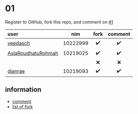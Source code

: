 # 01
Register to GitHub, fork this repo, and comment on [#1](https://github.com/dudung/fi4002-01-2022-1/issues/1)


user | nim | fork | comment
:- | :-: | :-: | :-:
[veedasch](https://github.com/veedasch/fi4002-01-2022-1) | 10222999  | :heavy_check_mark: | :heavy_check_mark:
[AslaRoudhatuRohmah](https://github.com/AslaRoudhatuRohmah/fi4002-01-2022-1)| 10219025  | :heavy_check_mark: | :heavy_check_mark:
&nbsp; | &nbsp;  | :x: | :x:
[dianrae](https://github.com/dianrae/fi4002-01-2022-1) | 10219093  | :heavy_check_mark: | :heavy_check_mark:


## information
+ [comment](https://github.com/dudung/fi4002-01-2022-1/issues/1)
+ [list of fork](https://github.com/dudung/fi4002-01-2022-1/network/members)
